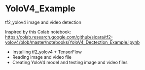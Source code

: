 # YoloV4_Example
tf2_yolov4 image and video detection

Inspired by this Colab notebook: https://colab.research.google.com/github/sicara/tf2-yolov4/blob/master/notebooks/YoloV4_Dectection_Example.ipynb

- Installing       tf2_yolov4 + TensorFlow
- Reading image and video file
- Creating YoloV4 model and testing image and video files


